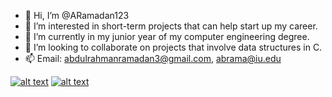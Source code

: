 - 👋 Hi, I’m @ARamadan123
- 👀 I’m interested in short-term projects that can help start up my career.
- 🌱 I’m currently in my junior year of my computer engineering degree.
- 💞️ I’m looking to collaborate on projects that involve data structures in C.
- 📫 Email: abdulrahmanramadan3@gmail.com, abrama@iu.edu

[![alt text][1.1]][1]
[![alt text][2.1]][2]

[1.1]: http://i.imgur.com/tXSoThF.png (twitter icon with padding)
[2.1]: http://i.imgur.com/0o48UoR.png (github icon with padding)

[1]: http://www.twitter.com/A_Ramadan2020
[2]: http://www.github.com/ARamadan123

<!---
ARamadan123/ARamadan123 is a ✨ special ✨ repository because its `README.md` (this file) appears on your GitHub profile.
You can click the Preview link to take a look at your changes.
--->
